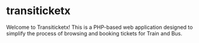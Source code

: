 # transiticketx
Welcome to Transiticketx! This is a PHP-based web application designed to simplify the process of browsing and booking tickets for Train and Bus.
